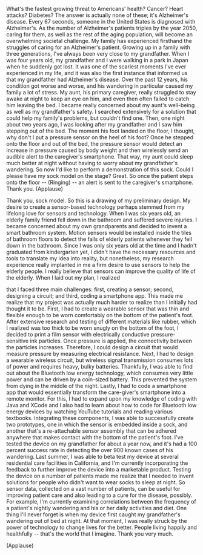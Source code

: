
What&#39;s the fastest growing threat
to Americans&#39; health?
Cancer? Heart attacks? Diabetes?
The answer is actually none of these;
it&#39;s Alzheimer&#39;s disease.
Every 67 seconds,
someone in the United States
is diagnosed with Alzheimer&#39;s.
As the number of Alzheimer&#39;s patients
triples by the year 2050,
caring for them, as well as
the rest of the aging population,
will become an overwhelming
societal challenge.
My family has experienced firsthand
the struggles of caring
for an Alzheimer&#39;s patient.
Growing up in a family
with three generations,
I&#39;ve always been very close
to my grandfather.
When I was four years old,
my grandfather and I 
were walking in a park in Japan
when he suddenly got lost.
It was one of the scariest moments
I&#39;ve ever experienced in my life,
and it was also the first
instance that informed us
that my grandfather
had Alzheimer&#39;s disease.
Over the past 12 years,
his condition got worse and worse,
and his wandering in particular
caused my family a lot of stress.
My aunt, his primary caregiver,
really struggled to stay awake at night
to keep an eye on him,
and even then often failed
to catch him leaving the bed.
I became really concerned
about my aunt&#39;s well-being
as well as my grandfather&#39;s safety.
I searched extensively for a solution
that could help my family&#39;s problems,
but couldn&#39;t find one.
Then, one night about two years ago,
I was looking after my grandfather
and I saw him stepping out of the bed.
The moment his foot landed on the floor,
I thought, why don&#39;t I put
a pressure sensor on the heel of his foot?
Once he stepped onto the floor
and out of the bed,
the pressure sensor would detect an
increase in pressure caused by body weight
and then wirelessly send an audible alert
to the caregiver&#39;s smartphone.
That way, my aunt could sleep
much better at night
without having to worry
about my grandfather&#39;s wandering.
So now I&#39;d like to perform
a demonstration of this sock.
Could I please have
my sock model on the stage?
Great.
So once the patient
steps onto the floor --
(Ringing) --
an alert is sent
to the caregiver&#39;s smartphone.
Thank you. 
(Applause)

Thank you, sock model.
So this is a drawing
of my preliminary design.
My desire to create
a sensor-based technology
perhaps stemmed from my lifelong love
for sensors and technology.
When I was six years old,
an elderly family friend
fell down in the bathroom
and suffered severe injuries.
I became concerned
about my own grandparents
and decided to invent
a smart bathroom system.
Motion sensors would be installed
inside the tiles of bathroom floors
to detect the falls of elderly patients
whenever they fell down in the bathroom.
Since I was only six years old at the time
and I hadn&#39;t graduated
from kindergarten yet,
I didn&#39;t have the necessary resources and 
tools to translate my idea into reality,
but nonetheless, my research experience
really implanted in me a firm desire
to use sensors to help the elderly people.
I really believe that sensors can improve
the quality of life of the elderly.
When I laid out my plan, I realized

that I faced three main challenges:
first, creating a sensor;
second, designing a circuit;
and third, coding a smartphone app.
This made me realize that my project
was actually much harder to realize
than I initially had thought it to be.
First, I had to create a wearable sensor
that was thin and flexible enough
to be worn comfortably
on the bottom of the patient&#39;s foot.
After extensive research and testing
of different materials like rubber,
which I realized was too thick to be worn
snugly on the bottom of the foot,
I decided to print a film sensor
with electrically conductive
pressure-sensitive ink particles.
Once pressure is applied, the connectivity
between the particles increases.
Therefore, I could design a circuit
that would measure pressure
by measuring electrical resistance.
Next, I had to design
a wearable wireless circuit,
but wireless signal transmission
consumes lots of power
and requires heavy, bulky batteries.
Thankfully, I was able to find out
about the Bluetooth low energy technology,
which consumes very little power
and can be driven by a coin-sized battery.
This prevented the system
from dying in the middle of the night.
Lastly, I had to code a smartphone app
that would essentially transform
the care-giver&#39;s smartphone
into a remote monitor.
For this, I had to expand upon
my knowledge of coding with Java and XCode
and I also had to learn about how to code
for Bluetooth low energy devices
by watching YouTube tutorials
and reading various textbooks.
Integrating these components, I was able
to successfully create two prototypes,
one in which the sensor
is embedded inside a sock,
and another that&#39;s
a re-attachable sensor assembly
that can be adhered anywhere
that makes contact
with the bottom of the patient&#39;s foot.
I&#39;ve tested the device on my grandfather
for about a year now,
and it&#39;s had a 100 percent success rate
in detecting the over 900 
known cases of his wandering.
Last summer, I was able
to beta test my device
at several residential
care facilities in California,
and I&#39;m currently incorporating
the feedback
to further improve the device 
into a marketable product.
Testing the device on a number of patients
made me realize that I needed
to invent solutions
for people who didn&#39;t want
to wear socks to sleep at night.
So sensor data, collected
on a vast number of patients,
can be useful for improving patient care
and also leading to a cure
for the disease, possibly.
For example, I&#39;m currently examining 
correlations between the frequency
of a patient&#39;s nightly wandering
and his or her daily activities and diet.
One thing I&#39;ll never forget
is when my device first caught
my grandfather&#39;s wandering
out of bed at night.
At that moment, I was really struck
by the power of technology
to change lives for the better.
People living happily and healthfully --
that&#39;s the world that I imagine.
Thank you very much.

(Applause)

